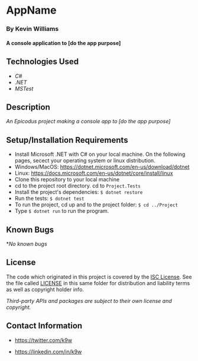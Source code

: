 #  AppName

### By Kevin Williams

#### A console application to [do the app purpose]

## Technologies Used

* _C#_
* _.NET_
* _MSTest_

## Description

_An Epicodus project making a console app to [do the app purpose]_

## Setup/Installation Requirements

* Install Microsoft .NET with C# on your local machine. On the
  following pages, secect your operating system or linux distribution.
* Windows/MacOS: https://dotnet.microsoft.com/en-us/download/dotnet
* Linux: https://docs.microsoft.com/en-us/dotnet/core/install/linux
* Clone this repository to your local machine
* cd to the project root directory. cd to ```Project.Tests```
* Install the project's dependencies: ```$ dotnet restore```
* Run the tests: ```$ dotnet test```
* To run the project, cd up and to the project folder: ```$ cd ../Project```
* Type ```$ dotnet run``` to run the program.

## Known Bugs

*_No known bugs_

## License

The code which originated in this project is covered by the [ISC
License](https://choosealicense.com/licenses/isc). See the file called
[LICENSE](https://github.com/k9w/<repo-name-here>/blob/main/LICENSE) in
this same folder for distribution and liability terms as well as
copyright holder info.

_Third-party APIs and packages are subject to their own license and
copyright._

## Contact Information

 - <https://twitter.com/k9w>

 - <https://linkedin.com/in/k9w>
